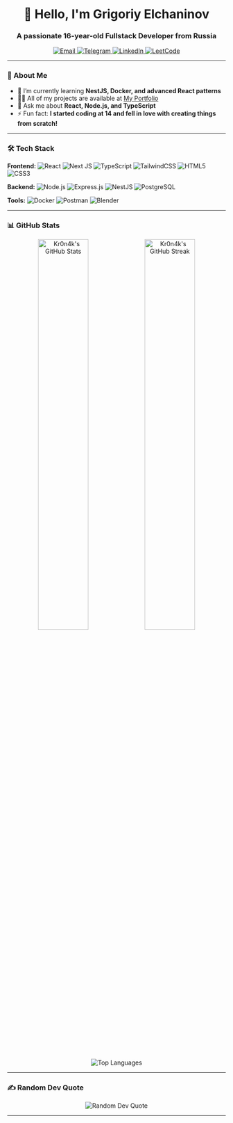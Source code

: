 <h1 align="center">👋 Hello, I'm Grigoriy Elchaninov</h1>
<h3 align="center">A passionate 16-year-old Fullstack Developer from Russia</h3>

<p align="center">
  <a href="mailto:grinn2009@gmail.com">
    <img src="https://img.shields.io/badge/Gmail-D14836?style=for-the-badge&logo=gmail&logoColor=white" alt="Email"/>
  </a>
  <!-- Замените # на ваши реальные ссылки -->
  <a href="#">
    <img src="https://img.shields.io/badge/Telegram-2CA5E0?style=for-the-badge&logo=telegram&logoColor=white" alt="Telegram"/>
  </a>
  <a href="#">
    <img src="https://img.shields.io/badge/LinkedIn-0077B5?style=for-the-badge&logo=linkedin&logoColor=white" alt="LinkedIn"/>
  </a>
  <a href="#">
    <img src="https://img.shields.io/badge/LeetCode-FFA116?style=for-the-badge&logo=leetcode&logoColor=black" alt="LeetCode"/>
  </a>
</p>

---

### 🚀 About Me

- 🌱 I’m currently learning **NestJS, Docker, and advanced React patterns**
- 👨‍💻 All of my projects are available at [My Portfolio](#) <!-- Добавьте ссылку на портфолио -->
- 💬 Ask me about **React, Node.js, and TypeScript**
- ⚡ Fun fact: **I started coding at 14 and fell in love with creating things from scratch!**

---

### 🛠️ Tech Stack

**Frontend:**
![React](https://img.shields.io/badge/React-20232A?style=for-the-badge&logo=react&logoColor=61DAFB)
![Next JS](https://img.shields.io/badge/Next-black?style=for-the-badge&logo=next.js&logoColor=white)
![TypeScript](https://img.shields.io/badge/TypeScript-007ACC?style=for-the-badge&logo=typescript&logoColor=white)
![TailwindCSS](https://img.shields.io/badge/Tailwind_CSS-38B2AC?style=for-the-badge&logo=tailwind-css&logoColor=white)
![HTML5](https://img.shields.io/badge/HTML5-E34F26?style=for-the-badge&logo=html5&logoColor=white)
![CSS3](https://img.shields.io/badge/CSS3-1572B6?style=for-the-badge&logo=css3&logoColor=white)

**Backend:**
![Node.js](https://img.shields.io/badge/Node.js-339933?style=for-the-badge&logo=nodedotjs&logoColor=white)
![Express.js](https://img.shields.io/badge/Express.js-000000?style=for-the-badge&logo=express&logoColor=white)
![NestJS](https://img.shields.io/badge/NestJS-E0234E?style=for-the-badge&logo=nestjs&logoColor=white)
![PostgreSQL](https://img.shields.io/badge/PostgreSQL-316192?style=for-the-badge&logo=postgresql&logoColor=white)

**Tools:**
![Docker](https://img.shields.io/badge/Docker-2496ED?style=for-the-badge&logo=docker&logoColor=white)
![Postman](https://img.shields.io/badge/Postman-FF6C37?style=for-the-badge&logo=postman&logoColor=white)
![Blender](https://img.shields.io/badge/Blender-F5792A?style=for-the-badge&logo=blender&logoColor=white)

---

### 📊 GitHub Stats

<p align="center">
  <img src="https://github-readme-stats.vercel.app/api?username=Kr0n4k&show_icons=true&theme=radical&hide_border=true" alt="Kr0n4k's GitHub Stats" width="48%" />
  <img src="https://github-readme-streak-stats.herokuapp.com/?user=Kr0n4k&theme=radical&hide_border=true" alt="Kr0n4k's GitHub Streak" width="48%" />
</p>

<p align="center">
  <img src="https://github-readme-stats.vercel.app/api/top-langs/?username=Kr0n4k&layout=compact&theme=radical&hide_border=true" alt="Top Languages" />
</p>

---


### ✍️ Random Dev Quote

<p align="center">
  <img src="https://quotes-github-readme.vercel.app/api?type=horizontal&theme=radical" alt="Random Dev Quote" />
</p>

---
